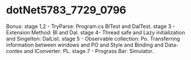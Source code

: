 # dotNet5783_7729_0796
Bonus:
stage 1,2 - TryParse: Program.cs BlTest and DalTest.
stage 3 - Extension Method: Bl and Dal.
stage 4- Thread safe and Lazy initialization and Singelton: DalList.
stage 5 - Observable collection: Po.
          Transferring information between windows and PO and Style and Binding and Data-contex and IConverter: PL.
stage 7 - Prograss Bar: Simulator.
